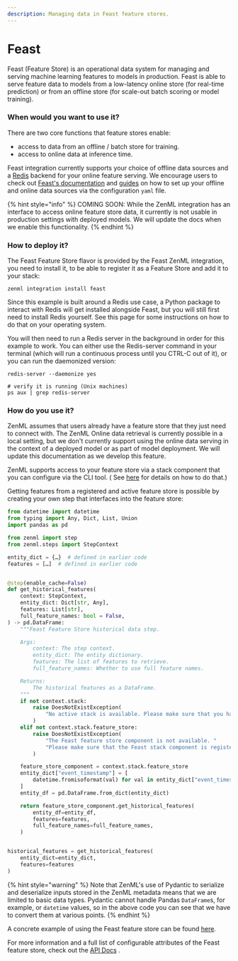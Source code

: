 ```yaml
---
description: Managing data in Feast feature stores.
---
```


# Feast

Feast (Feature Store) is an operational data system for managing and serving machine learning features to models in
production. Feast is able to serve feature data to models from a low-latency online store (for real-time prediction) or
from an offline store (for scale-out batch scoring or model training).

### When would you want to use it?

There are two core functions that feature stores enable:

* access to data from an offline / batch store for training.
* access to online data at inference time.

Feast integration currently supports your choice of offline data sources and a [Redis](https://redis.com/) backend for
your online feature serving. We encourage users to check out [Feast's documentation](https://docs.feast.dev/)
and [guides](https://docs.feast.dev/how-to-guides/) on how to set up your offline and online data sources via the
configuration `yaml` file.

{% hint style="info" %}
COMING SOON: While the ZenML integration has an interface to access online feature store data, it currently is not
usable in production settings with deployed models. We will update the docs when we enable this functionality.
{% endhint %}

### How to deploy it?

The Feast Feature Store flavor is provided by the Feast ZenML integration, you need to install it, to be able to
register it as a Feature Store and add it to your stack:

```shell
zenml integration install feast
```

Since this example is built around a Redis use case, a Python package to interact with Redis will get installed
alongside Feast, but you will still first need to install Redis yourself. See this page for some instructions on how to
do that on your operating system.

You will then need to run a Redis server in the background in order for this example to work. You can either use the
Redis-server command in your terminal (which will run a continuous process until you CTRL-C out of it), or you can run
the daemonized version:

```shell
redis-server --daemonize yes

# verify it is running (Unix machines)
ps aux | grep redis-server
```

### How do you use it?

ZenML assumes that users already have a feature store that they just need to connect with. The ZenML Online data
retrieval is currently possible in a local setting, but we don't currently support using the online data serving in the
context of a deployed model or as part of model deployment. We will update this documentation as we develop this
feature.

ZenML supports access to your feature store via a stack component that you can configure via the CLI tool. (
See [here](https://apidocs.zenml.io/latest/cli/) for details on how to do that.)

Getting features from a registered and active feature store is possible by creating your own step that interfaces into
the feature store:

```python
from datetime import datetime
from typing import Any, Dict, List, Union
import pandas as pd

from zenml import step
from zenml.steps import StepContext

entity_dict = {…}  # defined in earlier code
features = […]  # defined in earlier code


@step(enable_cache=False)
def get_historical_features(
    context: StepContext,
    entity_dict: Dict[str, Any],
    features: List[str],
    full_feature_names: bool = False,
) -> pd.DataFrame:
    """Feast Feature Store historical data step.

    Args:
        context: The step context.
        entity_dict: The entity dictionary.
        features: The list of features to retrieve.
        full_feature_names: Whether to use full feature names.

    Returns:
        The historical features as a DataFrame.
    """
    if not context.stack:
        raise DoesNotExistException(
            "No active stack is available. Please make sure that you have registered and set a stack."
        )
    elif not context.stack.feature_store:
        raise DoesNotExistException(
            "The Feast feature store component is not available. "
            "Please make sure that the Feast stack component is registered as part of your current active stack."
        )

    feature_store_component = context.stack.feature_store
    entity_dict["event_timestamp"] = [
        datetime.fromisoformat(val) for val in entity_dict["event_timestamp"]
    ]
    entity_df = pd.DataFrame.from_dict(entity_dict)

    return feature_store_component.get_historical_features(
        entity_df=entity_df,
        features=features,
        full_feature_names=full_feature_names,
    )


historical_features = get_historical_features(
    entity_dict=entity_dict,
    features=features
)
```

{% hint style="warning" %}
Note that ZenML's use of Pydantic to serialize and deserialize inputs stored in the ZenML metadata means that we are
limited to basic data types. Pydantic cannot handle Pandas `DataFrame`s, for example, or `datetime` values, so in the
above code you can see that we have to convert them at various points.
{% endhint %}

A concrete example of using the Feast feature store can be
found [here](https://github.com/zenml-io/zenml/tree/main/examples/feast\_feature\_store).

For more information and a full list of configurable attributes of the Feast feature store, check out
the [API Docs](https://apidocs.zenml.io/latest/integration\_code\_docs/integrations-feast/#zenml.integrations.feast.feature\_stores.feast\_feature\_store.FeastFeatureStore)
.
